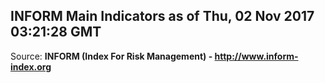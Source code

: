 ## INFORM Main Indicators as of Thu, 02 Nov 2017 03:21:28 GMT

Source: **INFORM (Index For Risk Management) - http://www.inform-index.org**